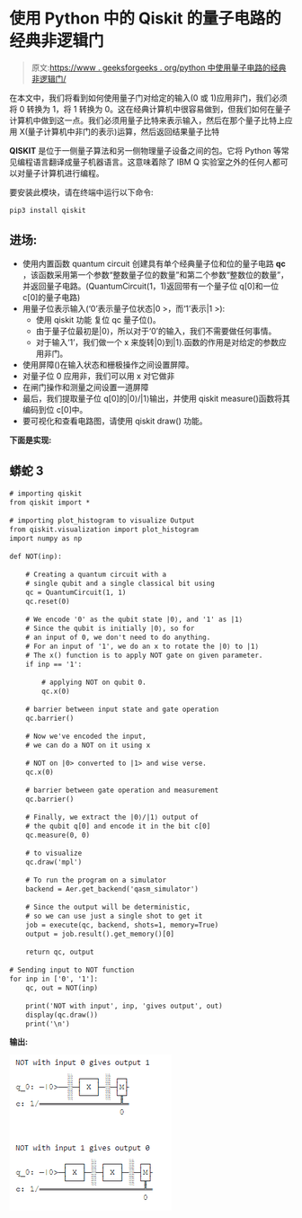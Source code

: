 # 使用 Python 中的 Qiskit 的量子电路的经典非逻辑门

> 原文:[https://www . geeksforgeeks . org/python 中使用量子电路的经典非逻辑门/](https://www.geeksforgeeks.org/classical-not-logic-gates-with-quantum-circuit-using-qiskit-in-python/)

在本文中，我们将看到如何使用量子门对给定的输入(0 或 1)应用非门，我们必须将 0 转换为 1，将 1 转换为 0。这在经典计算机中很容易做到，但我们如何在量子计算机中做到这一点。我们必须用量子比特来表示输入，然后在那个量子比特上应用 X(量子计算机中非门的表示)运算，然后返回结果量子比特

**QISKIT** 是位于一侧量子算法和另一侧物理量子设备之间的包。它将 Python 等常见编程语言翻译成量子机器语言。这意味着除了 IBM Q 实验室之外的任何人都可以对量子计算机进行编程。

要安装此模块，请在终端中运行以下命令:

```
pip3 install qiskit
```

## **进场:**

*   使用内置函数 quantum circuit 创建具有单个经典量子位和位的量子电路 **qc** ，该函数采用第一个参数“整数量子位的数量”和第二个参数“整数位的数量”，并返回量子电路。(QuantumCircuit(1，1)返回带有一个量子位 q[0]和一位 c[0]的量子电路)
*   用量子位表示输入(‘0’表示量子位状态|0 >，而‘1’表示|1 >):
    *   使用 qiskit 功能 [](https://qiskit.org/documentation/stubs/qiskit.circuit.Reset.html) 复位 qc 量子位()。
    *   由于量子位最初是|0⟩，所以对于‘0’的输入，我们不需要做任何事情。
    *   对于输入‘1’，我们做一个 x 来旋转|0⟩到|1⟩.函数的作用是对给定的参数应用非门。
*   使用屏障()在输入状态和栅极操作之间设置屏障。
*   对量子位 0 应用非，我们可以用 x 对它做非
*   在闸门操作和测量之间设置一道屏障
*   最后，我们提取量子位 q[0]的|0⟩/|1⟩输出，并使用 qiskit measure()函数将其编码到位 c[0]中。
*   要可视化和查看电路图，请使用 qiskit draw() [](https://qiskit.org/documentation/stubs/qiskit.visualization.pulse_v2.draw.html#qiskit.visualization.pulse_v2.draw)功能。

**下面是实现:**

## 蟒蛇 3

```
# importing qiskit
from qiskit import * 

# importing plot_histogram to visualize Output
from qiskit.visualization import plot_histogram 
import numpy as np

def NOT(inp):

    # Creating a quantum circuit with a 
    # single qubit and a single classical bit using 
    qc = QuantumCircuit(1, 1)
    qc.reset(0)

    # We encode '0' as the qubit state |0⟩, and '1' as |1⟩
    # Since the qubit is initially |0⟩, so for
    # an input of 0, we don't need to do anything.
    # For an input of '1', we do an x to rotate the |0⟩ to |1⟩
    # The x() function is to apply NOT gate on given parameter.
    if inp == '1':

        # applying NOT on qubit 0.
        qc.x(0) 

    # barrier between input state and gate operation
    qc.barrier()

    # Now we've encoded the input,
    # we can do a NOT on it using x

    # NOT on |0> converted to |1> and wise verse.
    qc.x(0) 

    # barrier between gate operation and measurement
    qc.barrier()

    # Finally, we extract the |0⟩/|1⟩ output of
    # the qubit q[0] and encode it in the bit c[0]
    qc.measure(0, 0)

    # to visualize
    qc.draw('mpl') 

    # To run the program on a simulator
    backend = Aer.get_backend('qasm_simulator')

    # Since the output will be deterministic,
    # so we can use just a single shot to get it
    job = execute(qc, backend, shots=1, memory=True)
    output = job.result().get_memory()[0]

    return qc, output

# Sending input to NOT function
for inp in ['0', '1']:
    qc, out = NOT(inp)

    print('NOT with input', inp, 'gives output', out)
    display(qc.draw())
    print('\n')
```

**输出:**

![](img/b587d6af4d6f16407629e5531ac5abdc.png)